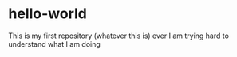 # hello-world
This is my first repository (whatever this is) ever
I am trying hard to understand what I am doing
